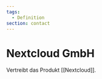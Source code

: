 ```yaml
---
tags:
  - Definition
section: contact
---
```

# Nextcloud GmbH

Vertreibt das Produkt [[Nextcloud]].